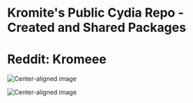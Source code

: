 # Kromite's Public Cydia Repo - Created and Shared Packages
# Reddit: Kromeee

![Center-aligned image](https://github.com/Kromite/kromite.github.io/blob/master/CydiaIcon.png)

![Center-aligned image](https://github.com/Kromite/kromite.github.io/blob/master/assets/retroarch-icon.png)
